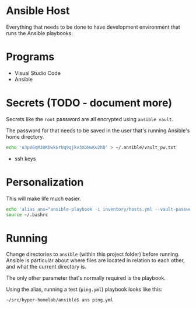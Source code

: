 # Ansible Host
Everything that needs to be done to have development environment that runs the Ansible playbooks.

# Programs
- Visual Studio Code
- Ansible

# Secrets (TODO - document more)
Secrets like the `root` password are all encrypted using `ansible vault`.

The password for that needs to be saved in the user that's running Ansible's home directory.
```sh
echo 'u3pV6qM3UKDwkGrUq9qjkv3XDNwKu2hQ' > ~/.ansible/vault_pw.txt
```

- ssh keys

# Personalization
This will make life much easier.
```sh
echo 'alias ans="ansible-playbook -i inventory/hosts.yml --vault-password-file ~/.ansible/vault_pw.txt"' >> ~/.bashrc
source ~/.bashrc
```

# Running
Change directories to `ansible` (within this project folder) before running. Ansible is particular about where files are located in relation to each other, and what the current directory is.

The only other parameter that's normally required is the playbook.

Using the alias, running a test (`ping.yml`) playbook looks like this:
```sh
~/src/hyper-homelab/ansible$ ans ping.yml
```